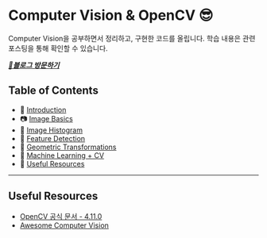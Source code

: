 # Computer Vision & OpenCV 😎

Computer Vision을 공부하면서 정리하고, 구현한 코드를 올립니다.
학습 내용은 관련 포스팅을 통해 확인할 수 있습니다.

***[🔗블로그 방문하기](https://he-kate1130.tistory.com/category/%F0%9F%A6%84AI/Computer%20Vision)***
## Table of Contents

- 📌 [Introduction](#introduction)
- 📷 [Image Basics](#image-basics)
- 🧮 [Image Histogram](#Histogram)
- 🎯 [Feature Detection](#feature-detection)
- 📐 [Geometric Transformations](#geometric-transformations)
- 🧠 [Machine Learning + CV](#machine-learning--cv)
- 🧰 [Useful Resources](#useful-resources)

---

## Useful Resources
- [OpenCV 공식 문서 - 4.11.0](https://docs.opencv.org/4.11.0/)
- [Awesome Computer Vision](https://github.com/jbhuang0604/awesome-computer-vision)
